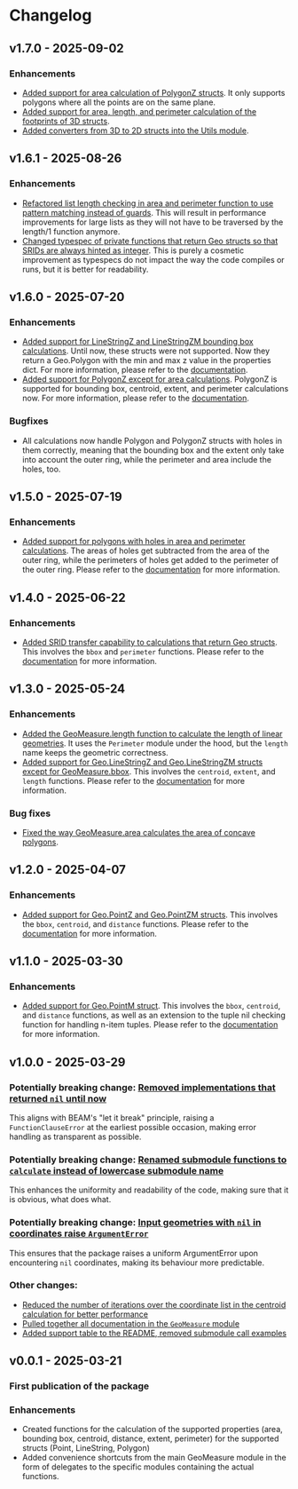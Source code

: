 # Changelog

## v1.7.0 - 2025-09-02

### Enhancements

- [Added support for area calculation of PolygonZ structs](https://github.com/simagyari/geomeasure/pull/29). It only supports polygons where all the points are on the same plane.
- [Added support for area, length, and perimeter calculation of the footprints of 3D structs](https://github.com/simagyari/geomeasure/pull/29).
- [Added converters from 3D to 2D structs into the Utils module](https://github.com/simagyari/geomeasure/pull/29).

## v1.6.1 - 2025-08-26

### Enhancements

- [Refactored list length checking in area and perimeter function to use pattern matching instead of guards](https://github.com/simagyari/geomeasure/pull/28). This will result in performance improvements for large lists as they will not have to be traversed by the length/1 function anymore.
- [Changed typespec of private functions that return Geo structs so that SRIDs are always hinted as integer](https://github.com/simagyari/geomeasure/pull/28). This is purely a cosmetic improvement as typespecs do not impact the way the code compiles or runs, but it is better for readability.

## v1.6.0 - 2025-07-20

### Enhancements

- [Added support for LineStringZ and LineStringZM bounding box calculations](https://github.com/simagyari/geomeasure/pull/25). Until now, these structs were not supported. Now they return a Geo.Polygon with the min and max z value in the properties dict. For more information, please refer to the [documentation](https://github.com/simagyari/geomeasure/blob/main/README.md).
- [Added support for PolygonZ except for area calculations](https://github.com/simagyari/geomeasure/pull/25). PolygonZ is supported for bounding box, centroid, extent, and perimeter calculations now. For more information, please refer to the [documentation](https://github.com/simagyari/geomeasure/blob/main/README.md).

### Bugfixes
- All calculations now handle Polygon and PolygonZ structs with holes in them correctly, meaning that the bounding box and the extent only take into account the outer ring, while the perimeter and area include the holes, too.

## v1.5.0 - 2025-07-19

### Enhancements

- [Added support for polygons with holes in area and perimeter calculations](https://github.com/simagyari/geomeasure/pull/24). The areas of holes get subtracted from the area of the outer ring, while the perimeters of holes get added to the perimeter of the outer ring. Please refer to the [documentation](https://github.com/simagyari/geomeasure/blob/main/README.md) for more information.

## v1.4.0 - 2025-06-22

### Enhancements

- [Added SRID transfer capability to calculations that return Geo structs](https://github.com/simagyari/geomeasure/pull/22). This involves the `bbox` and `perimeter` functions. Please refer to the [documentation](https://github.com/simagyari/geomeasure/blob/main/README.md) for more information.

## v1.3.0 - 2025-05-24

### Enhancements

- [Added the GeoMeasure.length function to calculate the length of linear geometries](https://github.com/simagyari/geomeasure/pull/21). It uses the `Perimeter` module under the hood, but the `length` name keeps the geometric correctness.
- [Added support for Geo.LineStringZ and Geo.LineStringZM structs except for GeoMeasure.bbox](https://github.com/simagyari/geomeasure/pull/21). This involves the `centroid`, `extent`, and `length` functions. Please refer to the [documentation](https://github.com/simagyari/geomeasure/blob/main/README.md) for more information.

### Bug fixes

- [Fixed the way GeoMeasure.area calculates the area of concave polygons](https://github.com/simagyari/geomeasure/pull/21).

## v1.2.0 - 2025-04-07

### Enhancements

- [Added support for Geo.PointZ and Geo.PointZM structs](https://github.com/simagyari/geomeasure/pull/17). This involves the `bbox`, `centroid`, and `distance` functions. Please refer to the [documentation](https://github.com/simagyari/geomeasure/blob/main/README.md) for more information.

## v1.1.0 - 2025-03-30

### Enhancements

- [Added support for Geo.PointM struct](https://github.com/simagyari/geomeasure/pull/15). This involves the `bbox`, `centroid`, and `distance` functions, as well as an extension to the tuple nil checking function for handling n-item tuples. Please refer to the [documentation](https://github.com/simagyari/geomeasure/blob/main/README.md) for more information.

## v1.0.0 - 2025-03-29

### Potentially breaking change: [Removed implementations that returned `nil` until now](https://github.com/simagyari/geomeasure/pull/5)

This aligns with BEAM's "let it break" principle, raising a `FunctionClauseError` at the earliest possible occasion, making error handling as transparent as possible.

### Potentially breaking change: [Renamed submodule functions to `calculate` instead of lowercase submodule name](https://github.com/simagyari/geomeasure/pull/9)

This enhances the uniformity and readability of the code, making sure that it is obvious, what does what.

### Potentially breaking change: [Input geometries with `nil` in coordinates raise `ArgumentError`](https://github.com/simagyari/geomeasure/pull/12)

This ensures that the package raises a uniform ArgumentError upon encountering `nil` coordinates, making its behaviour more predictable.

### Other changes:

- [Reduced the number of iterations over the coordinate list in the centroid calculation for better performance](https://github.com/simagyari/geomeasure/pull/11)
- [Pulled together all documentation in the `GeoMeasure` module](https://github.com/simagyari/geomeasure/pull/6)
- [Added support table to the README, removed submodule call examples](https://github.com/simagyari/geomeasure/pull/7)

## v0.0.1 - 2025-03-21

### First publication of the package

### Enhancements

- Created functions for the calculation of the supported properties (area, bounding box, centroid, distance, extent, perimeter) for the supported structs (Point, LineString, Polygon)
- Added convenience shortcuts from the main GeoMeasure module in the form of delegates to the specific modules containing the actual functions.